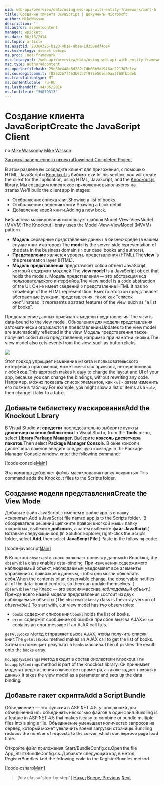 ```yaml
---
uid: web-api/overview/data/using-web-api-with-entity-framework/part-6
title: Создание клиента JavaScript | Документы Microsoft
author: MikeWasson
description: ''
ms.author: aspnetcontent
manager: wpickett
ms.date: 06/16/2014
ms.topic: article
ms.assetid: 20360326-b123-4b1e-abae-1d350edf4ce4
ms.technology: dotnet-webapi
ms.prod: .net-framework
msc.legacyurl: /web-api/overview/data/using-web-api-with-entity-framework/part-6
msc.type: authoredcontent
ms.openlocfilehash: 29d50e448e6d282c7db06b9d1946ac221347e1ea
ms.sourcegitcommit: f8852267f463b62d7f975e56bea9aa3f68fbbdeb
ms.translationtype: MT
ms.contentlocale: ru-RU
ms.lasthandoff: 04/06/2018
ms.locfileid: "30879313"
---
```

<a name="create-the-javascript-client"></a><span data-ttu-id="b6a02-102">Создание клиента JavaScript</span><span class="sxs-lookup"><span data-stu-id="b6a02-102">Create the JavaScript Client</span></span>
====================
<span data-ttu-id="b6a02-103">по [Mike Wasson](https://github.com/MikeWasson)</span><span class="sxs-lookup"><span data-stu-id="b6a02-103">by [Mike Wasson](https://github.com/MikeWasson)</span></span>

[<span data-ttu-id="b6a02-104">Загрузка завершенного проекта</span><span class="sxs-lookup"><span data-stu-id="b6a02-104">Download Completed Project</span></span>](https://github.com/MikeWasson/BookService)

<span data-ttu-id="b6a02-105">В этом разделе вы создадите клиент для приложения, с помощью HTML, JavaScript и [Knockout.js](http://knockoutjs.com/) библиотеки.</span><span class="sxs-lookup"><span data-stu-id="b6a02-105">In this section, you will create the client for the application, using HTML, JavaScript, and the [Knockout.js](http://knockoutjs.com/) library.</span></span> <span data-ttu-id="b6a02-106">Мы создадим клиентское приложение выполняется на этапах:</span><span class="sxs-lookup"><span data-stu-id="b6a02-106">We'll build the client app in stages:</span></span>

- <span data-ttu-id="b6a02-107">Отображение списка книг.</span><span class="sxs-lookup"><span data-stu-id="b6a02-107">Showing a list of books.</span></span>
- <span data-ttu-id="b6a02-108">Отображение сведений книги.</span><span class="sxs-lookup"><span data-stu-id="b6a02-108">Showing a book detail.</span></span>
- <span data-ttu-id="b6a02-109">Добавление новой книги.</span><span class="sxs-lookup"><span data-stu-id="b6a02-109">Adding a new book.</span></span>

<span data-ttu-id="b6a02-110">Библиотека маскирования использует шаблон Model-View-ViewModel (MVVM):</span><span class="sxs-lookup"><span data-stu-id="b6a02-110">The Knockout library uses the Model-View-ViewModel (MVVM) pattern:</span></span>

- <span data-ttu-id="b6a02-111">**Модель** серверные представление данных в бизнес-среде (в нашем случае книг и авторов).</span><span class="sxs-lookup"><span data-stu-id="b6a02-111">The **model** is the server-side representation of the data in the business domain (in our case, books and authors).</span></span>
- <span data-ttu-id="b6a02-112">**Представление** является уровень представления (HTML).</span><span class="sxs-lookup"><span data-stu-id="b6a02-112">The **view** is the presentation layer (HTML).</span></span>
- <span data-ttu-id="b6a02-113">**Модель представления** представляет собой объект JavaScript, который содержит моделей.</span><span class="sxs-lookup"><span data-stu-id="b6a02-113">The **view model** is a JavaScript object that holds the models.</span></span> <span data-ttu-id="b6a02-114">Модель представления — это абстракция код пользовательского интерфейса.</span><span class="sxs-lookup"><span data-stu-id="b6a02-114">The view model is a code abstraction of the UI.</span></span> <span data-ttu-id="b6a02-115">Он не имеет сведений о представление HTML.</span><span class="sxs-lookup"><span data-stu-id="b6a02-115">It has no knowledge of the HTML representation.</span></span> <span data-ttu-id="b6a02-116">Вместо этого он представляет абстрактные функции, представления, такие как &quot;список книг&quot;.</span><span class="sxs-lookup"><span data-stu-id="b6a02-116">Instead, it represents abstract features of the view, such as &quot;a list of books&quot;.</span></span>

<span data-ttu-id="b6a02-117">Представление данных привязан к модели представления.</span><span class="sxs-lookup"><span data-stu-id="b6a02-117">The view is data-bound to the view model.</span></span> <span data-ttu-id="b6a02-118">Обновления для модели представления автоматически отражаются в представлении.</span><span class="sxs-lookup"><span data-stu-id="b6a02-118">Updates to the view model are automatically reflected in the view.</span></span> <span data-ttu-id="b6a02-119">Модель представления также получает события из представления, например при нажатии кнопки.</span><span class="sxs-lookup"><span data-stu-id="b6a02-119">The view model also gets events from the view, such as button clicks.</span></span>

![](part-6/_static/image1.png)

<span data-ttu-id="b6a02-120">Этот подход упрощает изменение макета и пользовательского интерфейса приложения, может меняться привязок, не переписывая любой код.</span><span class="sxs-lookup"><span data-stu-id="b6a02-120">This approach makes it easy to change the layout and UI of your app, because you can change the bindings, without rewriting any code.</span></span> <span data-ttu-id="b6a02-121">Например, можно показать список элементов, как `<ul>`, затем изменить его позже в таблицу.</span><span class="sxs-lookup"><span data-stu-id="b6a02-121">For example, you might show a list of items as a `<ul>`, then change it later to a table.</span></span>

## <a name="add-the-knockout-library"></a><span data-ttu-id="b6a02-122">Добавьте библиотеку маскирования</span><span class="sxs-lookup"><span data-stu-id="b6a02-122">Add the Knockout Library</span></span>

<span data-ttu-id="b6a02-123">В Visual Studio из **средства** последовательно выберите пункты **диспетчер пакетов библиотеки**.</span><span class="sxs-lookup"><span data-stu-id="b6a02-123">In Visual Studio, from the **Tools** menu, select **Library Package Manager**.</span></span> <span data-ttu-id="b6a02-124">Выберите **консоль диспетчера пакетов**.</span><span class="sxs-lookup"><span data-stu-id="b6a02-124">Then select **Package Manager Console**.</span></span> <span data-ttu-id="b6a02-125">В окне консоли диспетчера пакетов введите следующую команду:</span><span class="sxs-lookup"><span data-stu-id="b6a02-125">In the Package Manager Console window, enter the following command:</span></span>

[!code-console[Main](part-6/samples/sample1.cmd)]

<span data-ttu-id="b6a02-126">Эта команда добавляет файлы маскирования папку «скрипты».</span><span class="sxs-lookup"><span data-stu-id="b6a02-126">This command adds the Knockout files to the Scripts folder.</span></span>

## <a name="create-the-view-model"></a><span data-ttu-id="b6a02-127">Создание модели представления</span><span class="sxs-lookup"><span data-stu-id="b6a02-127">Create the View Model</span></span>

<span data-ttu-id="b6a02-128">Добавьте файл JavaScript с именем в файле app.js в папку «скрипты».</span><span class="sxs-lookup"><span data-stu-id="b6a02-128">Add a JavaScript file named app.js to the Scripts folder.</span></span> <span data-ttu-id="b6a02-129">(В обозревателе решений щелкните правой кнопкой мыши папку «скрипты», выберите **добавить**, а затем выберите **файл JavaScript**.) Вставьте следующий код:</span><span class="sxs-lookup"><span data-stu-id="b6a02-129">(In Solution Explorer, right-click the Scripts folder, select **Add**, then select **JavaScript File**.) Paste in the following code:</span></span>

[!code-javascript[Main](part-6/samples/sample2.js)]

<span data-ttu-id="b6a02-130">В Knockout `observable` класс включает привязку данных.</span><span class="sxs-lookup"><span data-stu-id="b6a02-130">In Knockout, the `observable` class enables data-binding.</span></span> <span data-ttu-id="b6a02-131">При изменении содержимого наблюдаемый объект, наблюдаемым уведомляет все элементы управления с привязкой к данным, чтобы они могли обновлять себя.</span><span class="sxs-lookup"><span data-stu-id="b6a02-131">When the contents of an observable change, the observable notifies all of the data-bound controls, so they can update themselves.</span></span> <span data-ttu-id="b6a02-132">( `observableArray` Класс — это версия массива *наблюдаемый объект*.) Прежде всего нашей модели представления состоит из двух наблюдаемые объекты.</span><span class="sxs-lookup"><span data-stu-id="b6a02-132">(The `observableArray` class is the array version of *observable*.) To start with, our view model has two observables:</span></span>

- <span data-ttu-id="b6a02-133">`books` содержит список книг.</span><span class="sxs-lookup"><span data-stu-id="b6a02-133">`books` holds the list of books.</span></span>
- <span data-ttu-id="b6a02-134">`error` содержит сообщение об ошибке при сбое вызова AJAX.</span><span class="sxs-lookup"><span data-stu-id="b6a02-134">`error` contains an error message if an AJAX call fails.</span></span>

<span data-ttu-id="b6a02-135">`getAllBooks` Метод отправляет вызов AJAX, чтобы получить список книг.</span><span class="sxs-lookup"><span data-stu-id="b6a02-135">The `getAllBooks` method makes an AJAX call to get the list of books.</span></span> <span data-ttu-id="b6a02-136">Затем он помещает результат в `books` массива.</span><span class="sxs-lookup"><span data-stu-id="b6a02-136">Then it pushes the result onto the `books` array.</span></span>

<span data-ttu-id="b6a02-137">`ko.applyBindings` Метод входит в состав библиотеки Knockout.</span><span class="sxs-lookup"><span data-stu-id="b6a02-137">The `ko.applyBindings` method is part of the Knockout library.</span></span> <span data-ttu-id="b6a02-138">Он принимает модели представления в качестве параметра, а также задает привязку данных.</span><span class="sxs-lookup"><span data-stu-id="b6a02-138">It takes the view model as a parameter and sets up the data binding.</span></span>

## <a name="add-a-script-bundle"></a><span data-ttu-id="b6a02-139">Добавьте пакет скрипта</span><span class="sxs-lookup"><span data-stu-id="b6a02-139">Add a Script Bundle</span></span>

<span data-ttu-id="b6a02-140">Объединение — это функция в ASP.NET 4.5, упрощающий для объединения или объединить несколько файлов в один файл.</span><span class="sxs-lookup"><span data-stu-id="b6a02-140">Bundling is a feature in ASP.NET 4.5 that makes it easy to combine or bundle multiple files into a single file.</span></span> <span data-ttu-id="b6a02-141">Объединение уменьшает количество запросов на сервер, который может увеличить время загрузки страницы.</span><span class="sxs-lookup"><span data-stu-id="b6a02-141">Bundling reduces the number of requests to the server, which can improve page load time.</span></span>

<span data-ttu-id="b6a02-142">Откройте файл приложения\_Start/BundleConfig.cs.</span><span class="sxs-lookup"><span data-stu-id="b6a02-142">Open the file App\_Start/BundleConfig.cs.</span></span> <span data-ttu-id="b6a02-143">Добавьте следующий код в метод RegisterBundles.</span><span class="sxs-lookup"><span data-stu-id="b6a02-143">Add the following code to the RegisterBundles method.</span></span>

[!code-csharp[Main](part-6/samples/sample3.cs)]

> [!div class="step-by-step"]
> <span data-ttu-id="b6a02-144">[Назад](part-5.md)
> [Вперед](part-7.md)</span><span class="sxs-lookup"><span data-stu-id="b6a02-144">[Previous](part-5.md)
[Next](part-7.md)</span></span>
